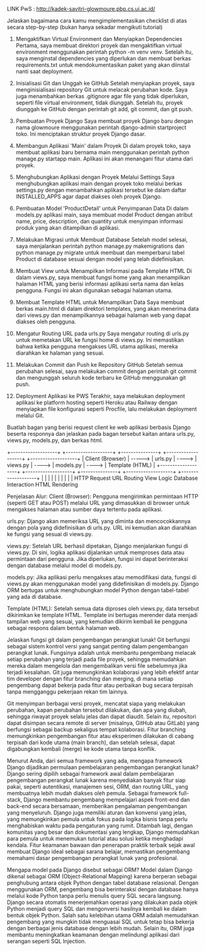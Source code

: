 LINK PwS : http://kadek-savitri-glowmoure.pbp.cs.ui.ac.id/

Jelaskan bagaimana cara kamu mengimplementasikan checklist di atas secara step-by-step (bukan hanya sekadar mengikuti tutorial)

1. Mengaktifkan Virtual Environment dan Menyiapkan Dependencies
Pertama, saya membuat direktori proyek dan mengaktifkan virtual environment menggunakan perintah python -m venv venv. Setelah itu, saya menginstal dependencies yang diperlukan dan membuat berkas requirements.txt untuk mendokumentasikan paket yang akan diinstal nanti saat deployment.

2. Inisialisasi Git dan Unggah ke GitHub
Setelah menyiapkan proyek, saya menginisialisasi repository Git untuk melacak perubahan kode. Saya juga menambahkan berkas .gitignore agar file yang tidak diperlukan, seperti file virtual environment, tidak diunggah. Setelah itu, proyek diunggah ke GitHub dengan perintah git add, git commit, dan git push.

3. Pembuatan Proyek Django
Saya membuat proyek Django baru dengan nama glowmoure menggunakan perintah django-admin startproject toko. Ini menciptakan struktur proyek Django dasar.

4. Membangun Aplikasi 'Main' dalam Proyek
Di dalam proyek toko, saya membuat aplikasi baru bernama main menggunakan perintah python manage.py startapp main. Aplikasi ini akan menangani fitur utama dari proyek.

5. Menghubungkan Aplikasi dengan Proyek Melalui Settings
Saya menghubungkan aplikasi main dengan proyek toko melalui berkas settings.py dengan menambahkan aplikasi tersebut ke dalam daftar INSTALLED_APPS agar dapat diakses oleh proyek Django.

6. Pembuatan Model 'ProductDetail' untuk Penyimpanan Data
Di dalam models.py aplikasi main, saya membuat model Product dengan atribut name, price, description, dan quantity untuk menyimpan informasi produk yang akan ditampilkan di aplikasi.

7. Melakukan Migrasi untuk Membuat Database
Setelah model selesai, saya menjalankan perintah python manage.py makemigrations dan python manage.py migrate untuk membuat dan memperbarui tabel Product di database sesuai dengan model yang telah didefinisikan.

8. Membuat View untuk Menampilkan Informasi pada Template HTML
Di dalam views.py, saya membuat fungsi home yang akan menampilkan halaman HTML yang berisi informasi aplikasi serta nama dan kelas pengguna. Fungsi ini akan digunakan sebagai halaman utama.

9. Membuat Template HTML untuk Menampilkan Data
Saya membuat berkas main.html di dalam direktori templates, yang akan menerima data dari views.py dan menampilkannya sebagai halaman web yang dapat diakses oleh pengguna.

10. Mengatur Routing URL pada urls.py
Saya mengatur routing di urls.py untuk memetakan URL ke fungsi home di views.py. Ini memastikan bahwa ketika pengguna mengakses URL utama aplikasi, mereka diarahkan ke halaman yang sesuai.

11. Melakukan Commit dan Push ke Repository GitHub
Setelah semua perubahan selesai, saya melakukan commit dengan perintah git commit dan mengunggah seluruh kode terbaru ke GitHub menggunakan git push.

12. Deployment Aplikasi ke PWS
Terakhir, saya melakukan deployment aplikasi ke platform hosting seperti Heroku atau Railway dengan menyiapkan file konfigurasi seperti Procfile, lalu melakukan deployment melalui Git.

Buatlah bagan yang berisi request client ke web aplikasi berbasis Django beserta responnya dan jelaskan pada bagan tersebut kaitan antara urls.py, views.py, models.py, dan berkas html.

+-------------------+        +-------------------+       +---------------+       +-------------------+        +-------------------+
| Client (Browser)   | -----> |    urls.py        | ----> |   views.py    | ----> |   models.py        | ----> |   Template (HTML)  |
+-------------------+        +-------------------+       +---------------+       +-------------------+        +-------------------+
        |                        |                        |                    |                                 |
        |                        |                        |                    |                                 |
    HTTP Request              URL Routing             View Logic           Database Interaction             HTML Rendering


Penjelasan Alur:
Client (Browser): Pengguna mengirimkan permintaan HTTP (seperti GET atau POST) melalui URL yang dimasukkan di browser untuk mengakses halaman atau sumber daya tertentu pada aplikasi.

urls.py: Django akan memeriksa URL yang diminta dan mencocokkannya dengan pola yang didefinisikan di urls.py. URL ini kemudian akan diarahkan ke fungsi yang sesuai di views.py.

views.py: Setelah URL berhasil dipetakan, Django menjalankan fungsi di views.py. Di sini, logika aplikasi dijalankan untuk memproses data atau permintaan dari pengguna. Jika diperlukan, fungsi ini dapat berinteraksi dengan database melalui model di models.py.

models.py: Jika aplikasi perlu mengakses atau memodifikasi data, fungsi di views.py akan menggunakan model yang didefinisikan di models.py. Django ORM bertugas untuk menghubungkan model Python dengan tabel-tabel yang ada di database.

Template (HTML): Setelah semua data diproses oleh views.py, data tersebut dikirimkan ke template HTML. Template ini bertugas merender data menjadi tampilan web yang sesuai, yang kemudian dikirim kembali ke pengguna sebagai respons dalam bentuk halaman web.

Jelaskan fungsi git dalam pengembangan perangkat lunak!
Git berfungsi sebagai sistem kontrol versi yang sangat penting dalam pengembangan perangkat lunak. Fungsinya adalah untuk membantu pengembang melacak setiap perubahan yang terjadi pada file proyek, sehingga memudahkan mereka dalam mengelola dan mengembalikan versi file sebelumnya jika terjadi kesalahan. Git juga memungkinkan kolaborasi yang lebih efektif antar tim developer dengan fitur branching dan merging, di mana setiap pengembang dapat bekerja pada fitur atau perbaikan bug secara terpisah tanpa mengganggu pekerjaan rekan tim lainnya.

Git menyimpan berbagai versi proyek, mencatat siapa yang melakukan perubahan, kapan perubahan tersebut dilakukan, dan apa yang diubah, sehingga riwayat proyek selalu jelas dan dapat diaudit. Selain itu, repositori dapat disimpan secara remote di server (misalnya, GitHub atau GitLab) yang berfungsi sebagai backup sekaligus tempat kolaborasi. Fitur branching memungkinkan pengembangan fitur atau eksperimen dilakukan di cabang terpisah dari kode utama (main branch), dan setelah selesai, dapat digabungkan kembali (merge) ke kode utama tanpa konflik.


Menurut Anda, dari semua framework yang ada, mengapa framework Django dijadikan permulaan pembelajaran pengembangan perangkat lunak?
Django sering dipilih sebagai framework awal dalam pembelajaran pengembangan perangkat lunak karena menyediakan banyak fitur siap pakai, seperti autentikasi, manajemen sesi, ORM, dan routing URL, yang membuatnya lebih mudah diakses oleh pemula. Sebagai framework full-stack, Django membantu pengembang mempelajari aspek front-end dan back-end secara bersamaan, memberikan pengalaman pengembangan yang menyeluruh. Django juga memiliki aturan dan konvensi yang jelas, yang memungkinkan pemula untuk fokus pada logika bisnis tanpa perlu menghabiskan waktu pada pengaturan yang rumit. Ditambah lagi, dengan komunitas yang besar dan dokumentasi yang lengkap, Django memudahkan para pemula untuk menemukan tutorial atau solusi ketika menghadapi kendala. Fitur keamanan bawaan dan penerapan praktik terbaik sejak awal membuat Django ideal sebagai sarana belajar, memastikan pengembang memahami dasar pengembangan perangkat lunak yang profesional.

Mengapa model pada Django disebut sebagai ORM?
Model dalam Django dikenal sebagai ORM (Object-Relational Mapping) karena berperan sebagai penghubung antara objek Python dengan tabel database relasional. Dengan menggunakan ORM, pengembang bisa berinteraksi dengan database hanya melalui kode Python tanpa perlu menulis query SQL secara langsung. Django secara otomatis menerjemahkan operasi yang dilakukan pada objek Python menjadi query SQL dan mengonversi hasilnya kembali ke dalam bentuk objek Python. Salah satu kelebihan utama ORM adalah memudahkan pengembang yang mungkin tidak menguasai SQL untuk tetap bisa bekerja dengan berbagai jenis database dengan lebih mudah. Selain itu, ORM juga membantu meningkatkan keamanan dengan melindungi aplikasi dari serangan seperti SQL Injection.